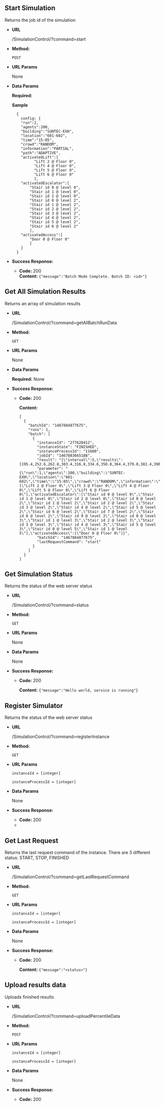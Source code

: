 **Start Simulation**
----
  Returns the job id of the simulation

* **URL**

  /SimulationControl/?command=start

* **Method:**

  `POST`
  
*  **URL Params**

   None

* **Data Params**

  **Required:**
  
  **Sample**
  ```
    {
      config: {
      "run":2,
      "agents":200,
      "building":"SUNTEC-EXH",
      "location":"601-602",
      "time":"15:05",
      "crowd":"RANDOM",
      "information":"PARTIAL",
      "path":"ADAPTIVE",
      "activatedLift":[
            "Lift 2 @ Floor 0",
            "Lift 4 @ Floor 0",
            "Lift 5 @ Floor 0",
            "Lift 6 @ Floor 0"
            ],
      "activatedEscalator":[
          "Stair id 0 @ level 0",
          "Stair id 1 @ level 0",
          "Stair id 2 @ level 0",
          "Stair id 0 @ level 2",
          "Stair id 1 @ level 2",
          "Stair id 2 @ level 2",
          "Stair id 3 @ level 2",
          "Stair id 4 @ level 2",
          "Stair id 5 @ level 2",
          "Stair id 6 @ level 2"
          ],
      "activatedAccess":[
          "Door 0 @ Floor 0"
          ]
      }
    }
  ```

* **Success Response:**

  * **Code:** 200 <br />
    **Content:** `{"message":"Batch Mode Complete. Batch ID: <id>"}`

 **Get All Simulation Results**
----
  Returns an array of simulation results

* **URL**

  /SimulationControl/?command=getAllBatchRunData

* **Method:**

  `GET`
  
*  **URL Params**

   None

* **Data Params**

  **Required:** 
  None

* **Success Response:**

  * **Code:** 200 
  
    **Content:** 
    ```
    [
      {
        "batchId": "1467884877675",
        "runs": 1,
        "batch": [
          {
            "instanceId": "277628412",
            "instanceState": "FINISHED",
            "instanceProcessId": "11600",
            "jobId": "1467883665188",
            "result": "{\"interval\":5,\"results\":[195.4,252.6,262.8,303.4,316.8,334.6,350.8,364.4,379.0,382.4,396.6,416.6,421.8,438.6,451.0,469.4,480.0,504.6,517.0,601.0]}",
            "parameter": "{\"run\":1,\"agents\":100,\"building\":\"SUNTEC-EXH\",\"location\":\"601-602\",\"time\":\"15:05\",\"crowd\":\"RANDOM\",\"information\":\"PARTIAL\",\"path\":\"ADAPTIVE\",\"activatedLift\":[\"Lift 2 @ Floor 0\",\"Lift 3 @ Floor 0\",\"Lift 4 @ Floor 0\",\"Lift 5 @ Floor 0\",\"Lift 6 @ Floor 0\"],\"activatedEscalator\":[\"Stair id 0 @ level 0\",\"Stair id 1 @ level 0\",\"Stair id 2 @ level 0\",\"Stair id 0 @ level 2\",\"Stair id 1 @ level 2\",\"Stair id 2 @ level 2\",\"Stair id 3 @ level 2\",\"Stair id 4 @ level 2\",\"Stair id 5 @ level 2\",\"Stair id 6 @ level 2\",\"Stair id 7 @ level 2\",\"Stair id 8 @ level 2\",\"Stair id 9 @ level 2\",\"Stair id 0 @ level 3\",\"Stair id 1 @ level 3\",\"Stair id 2 @ level 3\",\"Stair id 3 @ level 3\",\"Stair id 4 @ level 3\",\"Stair id 5 @ level 3\",\"Stair id 0 @ level 5\",\"Stair id 1 @ level 5\"],\"activatedAccess\":[\"Door 0 @ Floor 0\"]}",
            "batchId": "1467884877675",
            "lastRequestCommand": "start"
          }
        ]
      }
    ]
    ``` 
**Get Simulation Status**
----
  Returns the status of the web server status

* **URL**

  /SimulationControl/?command=status

* **Method:**

  `GET`
  
*  **URL Params**

   None

* **Data Params**

  None

* **Success Response:**

  * **Code:** 200
  
    **Content:** `{"message":"Hello world, service is running"}`

**Register Simulator**
----
  Returns the status of the web server status

* **URL**

  /SimulationControl/?command=registerInstance

* **Method:**

  `GET`
  
*  **URL Params**

   `instanceId = [integer]`
   
   `instanceProcessId = [integer]`
* **Data Params**

  None

* **Success Response:**

  * **Code:** 200
  * 
**Get Last Request**
----
  Returns the last request command of the instance. There are 3 different status: START, STOP, FINISHED

* **URL**

  /SimulationControl/?command=getLastRequestCommand

* **Method:**

  `GET`
  
*  **URL Params**

   `instanceId = [integer]`
   
   `instanceProcessId = [integer]`

* **Data Params**

  None

* **Success Response:**

  * **Code:** 200
  
    **Content:** `{"message":"<status>"}`

**Upload results data**
----
  Uploads finished results

* **URL**

  /SimulationControl/?command=uploadPercentileData

* **Method:**

  `POST`
  
*  **URL Params**

   `instanceId = [integer]`
   
   `instanceProcessId = [integer]`

* **Data Params**

  None

* **Success Response:**

  * **Code:** 200
 